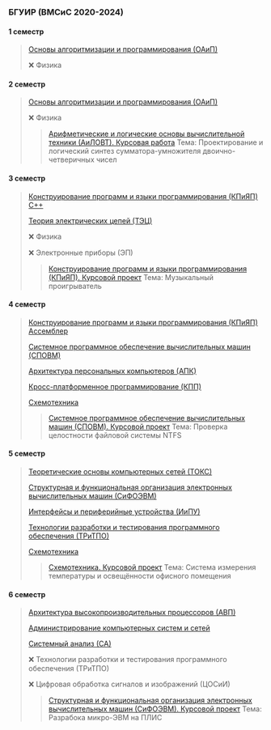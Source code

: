 ### БГУИР (ВМСиС 2020-2024) 
#### 1 семестр
> [Основы алгоритмизации и программирования (ОАиП)](https://github.com/Lipki3/OAIP)
> 
> ❌ Физика 
#### 2 семестр
> [Основы алгоритмизации и программирования (ОАиП)](https://github.com/Lipki3/OAIP)
> 
> ❌ Физика 
> 
>> [Арифметические и логические основы вычислительной техники (АиЛОВТ). Курсовая работа](https://github.com/Lipki3/AILOVT)
>> Тема: Проектирование и логический синтез сумматора-умножителя двоично-четверичных чисел
#### 3 семестр
> [Конструирование программ и языки программирования (КПиЯП) С++](https://github.com/Lipki3/KPIYAP-CPP)
> 
> [Теория электрических цепей (ТЭЦ)](https://github.com/Lipki3/TEC)
> 
> ❌ Физика 
> 
> ❌ Электронные приборы (ЭП)
> 
>> [Конструирование программ и языки программирования (КПиЯП). Курсовой проект](https://github.com/Lipki3/MP3-Player)
>> Тема: Музыкальный проигрыватель
#### 4 семестр
> [Конструирование программ и языки программирования (КПиЯП) Ассемблер](https://github.com/Lipki3/KPIYAP-Assembly)
>
> [Системное программное обеспечение вычислительных машин (СПОВМ)](https://github.com/Lipki3/SPOVM)
>
> [Архитектура персональных компьютеров (АПК)](https://github.com/Lipki3/APK)
>
> [Кросс-платформенное программирование (КПП)](https://github.com/Lipki3/KPP)
>
> [Схемотехника](https://github.com/Lipki3/SchemT)
>
>> [Системное программное обеспечение вычислительных машин (СПОВМ). Курсовой проект](https://github.com/Lipki3/SPOVM)
>> Тема: Проверка целостности файловой системы NTFS 
#### 5 семестр
> [Теоретические основы компьютерных сетей (ТОКС)](https://github.com/Lipki3/TOKS)
>
> [Структурная и функциональная организация электронных вычислительных машин (СиФОЭВМ)](https://github.com/Lipki3/SIFO)
>
> [Интерфейсы и периферийные устройства (ИиПУ)](https://github.com/Lipki3/IIPU)
>
> [Технологии разработки и тестирования программного обеспечения (ТРиТПО)](https://github.com/Lipki3/TRITPO-LAB2-6)
>
> [Схемотехника](https://github.com/Lipki3/SchemT)
>
>> [Схемотехника. Курсовой проект](https://github.com/Lipki3/Temperature-Luminocity_Controller)
>> Тема: Система измерения температуры и освещённости офисного помещения
#### 6 семестр
> [Архитектура высокопроизводительных процессоров (АВП)](https://github.com/Lipki3/AVP)
>
> [Администрирование компьютерных систем и сетей](https://github.com/Lipki3/AKSIS)
>
> [Системный анализ (СА)](https://github.com/Lipki3/SA)
>
> ❌ Технологии разработки и тестирования программного обеспечения (ТРиТПО)
>
> ❌ Цифровая обработка сигналов и изображений (ЦОСиИ)
>
>> [Структурная и функциональная организация электронных вычислительных машин (СиФОЭВМ). Курсовой проект](https://github.com/Lipki3/SiFO-CP)
>> Тема: Разрабока микро-ЭВМ на ПЛИС

